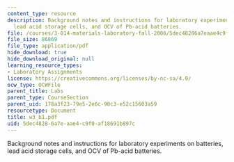 ```yaml
---
content_type: resource
description: Background notes and instructions for laboratory experiments on batteries,
  lead acid storage cells, and OCV of Pb-acid batteries.
file: /courses/3-014-materials-laboratory-fall-2006/5dec48286a7eaae4c9f0af18691b897c_w3_b1.pdf
file_size: 86869
file_type: application/pdf
hide_download: true
hide_download_original: null
learning_resource_types:
- Laboratory Assignments
license: https://creativecommons.org/licenses/by-nc-sa/4.0/
ocw_type: OCWFile
parent_title: Labs
parent_type: CourseSection
parent_uid: 178a3f23-79e5-2e6c-90c3-e52c15603a59
resourcetype: Document
title: w3_b1.pdf
uid: 5dec4828-6a7e-aae4-c9f0-af18691b897c
---
```

Background notes and instructions for laboratory experiments on batteries, lead acid storage cells, and OCV of Pb-acid batteries.